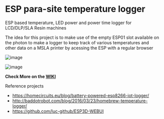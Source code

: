 
# ESP para-site temperature logger
ESP based temperature, LED power and power time logger for LCD/DLP/SLA Resin machines

The idea for this project is to make use of the empty ESP01 slot available on the photon to make a logger to keep track of various temperatures and other data on a MSLA printer by acessing the ESP with a regular browser



![image](https://raw.githubusercontent.com/Photonsters/ESParaSite_TemperatureLogger/master/Docs/Images/Annotation%202020-05-24%20124211.jpg)

![image](https://user-images.githubusercontent.com/11083514/54575800-76293680-49ed-11e9-9d85-362e04bd88fa.png)


**Check More on the [WIKI](https://github.com/Photonsters/ESParaSite_TemperatureLogger/wiki)**


Reference projects
- https://homecircuits.eu/blog/battery-powered-esp8266-iot-logger/
- http://baddotrobot.com/blog/2016/03/23/homebrew-temperature-logger/
- https://github.com/luc-github/ESP3D-WEBUI


